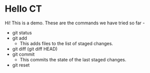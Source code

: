 # Hello CT

Hi! This is a demo. These are the commands we have tried so far -

* git status
* git add
  - This adds files to the list of staged changes.
* git diff (git diff HEAD)
* git commit
  - This commits the state of the last staged changes.
* git reset

